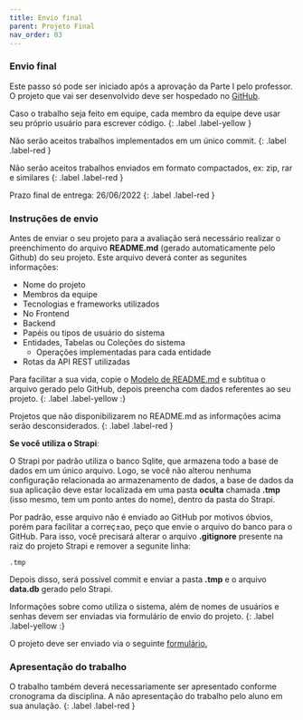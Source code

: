 ```yaml
---
title: Envio final
parent: Projeto Final
nav_order: 03
---
```


### Envio final

Este passo só pode ser iniciado após a aprovação da Parte I pelo professor. O projeto que vai ser desenvolvido deve ser hospedado no <a href="http://www.github.com" target="_blank">GitHub</a>.

Caso o trabalho seja feito em equipe, cada membro da equipe deve usar seu próprio usuário para escrever código.
{: .label .label-yellow }

Não serão aceitos trabalhos implementados em um único commit.
{: .label .label-red }

Não serão aceitos trabalhos enviados em formato compactados, ex: zip, rar e similares
{: .label .label-red }

Prazo final de entrega: 26/06/2022
{: .label .label-red }

### Instruções de envio

Antes de enviar o seu projeto para a avaliação será necessário realizar o preenchimento do arquivo **README.md** (gerado automaticamente pelo Github)  do seu projeto.
Este arquivo deverá conter as segunites informações:

- Nome do projeto
- Membros da equipe
-  Tecnologias e frameworks utilizados
  - No Frontend
  - Backend
- Papéis ou tipos de usuário do sistema
- Entidades, Tabelas ou Coleções do sistema
  - Operações implementadas para cada entidade
-  Rotas da API REST utilizadas


Para facilitar a sua vida, copie o [Modelo de README.md]({{site.baseurl}}/assets/README.md.example) e subtitua o arquivo gerado pelo GitHub, depois preencha com dados referentes ao seu projeto.
{: .label .label-yellow :}

Projetos que não disponibilizarem no README.md as informações acima serão desconsiderados.
{: .label .label-red }


**Se você utiliza o Strapi**:

O Strapi por padrão utiliza o banco Sqlite, que armazena todo a base de dados em um único arquivo. Logo, se você não alterou nenhuma configuração relacionada ao armazenamento de dados, a base de dados da sua aplicação deve estar localizada em uma pasta **oculta** chamada **.tmp** (isso mesmo, tem um ponto antes do nome), dentro da pasta do Strapi.

Por padrão, esse arquivo não é enviado ao GitHub por motivos óbvios, porém para facilitar a correç±ao, peço que envie o arquivo do banco para o GitHub. Para isso, você precisará alterar o arquivo **.gitignore** presente na raiz do projeto Strapi e remover a segunite linha:

```
.tmp
```

Depois disso, será possível commit e enviar a pasta **.tmp** e o arquivo **data.db** gerado pelo Strapi.


Informações sobre como utiliza o sistema, além de nomes de usuários e senhas devem ser enviadas via formulário de envio do projeto.
{: .label .label-yellow :}

O  projeto deve ser enviado via o seguinte <a href="https://forms.gle/6W24vv49jCGwpP4a9" target="_blank">formulário.</a>

### Apresentação do trabalho
O trabalho também deverá necessariamente ser apresentado conforme cronograma da disciplina. A não apresentação do trabalho pelo aluno em sua anulação.
{: .label .label-red }

